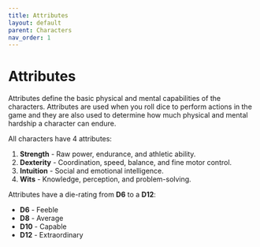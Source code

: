 ```yaml
---
title: Attributes
layout: default
parent: Characters
nav_order: 1
---
```


# Attributes
Attributes define the basic physical and mental capabilities of the characters. Attributes are used when you roll dice to perform actions in the game and they are also used to determine how much physical and mental hardship a character can endure.

All characters have 4 attributes:
1. **Strength** - Raw power, endurance, and athletic ability.
2. **Dexterity** - Coordination, speed, balance, and fine motor control.
3. **Intuition** - Social and emotional intelligence.
4. **Wits** - Knowledge, perception, and problem-solving.

Attributes have a die-rating from **D6** to a **D12**:
- **D6** - Feeble
- **D8** - Average
- **D10** - Capable
- **D12** - Extraordinary